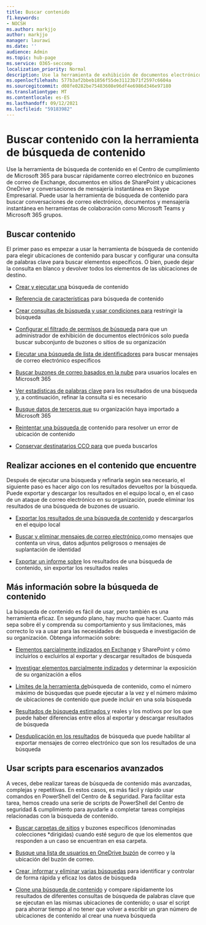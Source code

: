 ```yaml
---
title: Buscar contenido
f1.keywords:
- NOCSH
ms.author: markjjo
author: markjjo
manager: laurawi
ms.date: ''
audience: Admin
ms.topic: hub-page
ms.service: O365-seccomp
localization_priority: Normal
description: Use la herramienta de exhibición de documentos electrónicos de búsqueda de contenido en Centro de cumplimiento de Microsoft 365 para buscar rápidamente correo electrónico en buzones de Exchange, documentos en sitios de SharePoint y ubicaciones OneDrive y conversaciones de mensajería instantánea en Skype Empresarial.
ms.openlocfilehash: 577b3af2bbeb1856f55de31123b71f2597c6604a
ms.sourcegitcommit: d08fe0282be75483608e96df4e6986d346e97180
ms.translationtype: MT
ms.contentlocale: es-ES
ms.lasthandoff: 09/12/2021
ms.locfileid: "59183982"
---
```

# <a name="search-for-content-using-the-content-search-tool"></a>Buscar contenido con la herramienta de búsqueda de contenido

Use la herramienta de búsqueda de contenido en el Centro de cumplimiento de Microsoft 365 para buscar rápidamente correo electrónico en buzones de correo de Exchange, documentos en sitios de SharePoint y ubicaciones OneDrive y conversaciones de mensajería instantánea en Skype Empresarial. Puede usar la herramienta de búsqueda de contenido para buscar conversaciones de correo electrónico, documentos y mensajería instantánea en herramientas de colaboración como Microsoft Teams y Microsoft 365 grupos.
  
## <a name="search-for-content"></a>Buscar contenido

El primer paso es empezar a usar la herramienta de búsqueda de contenido para elegir ubicaciones de contenido para buscar y configurar una consulta de palabras clave para buscar elementos específicos. O bien, puede dejar la consulta en blanco y devolver todos los elementos de las ubicaciones de destino.
  
- [Crear y ejecutar una](content-search.md) búsqueda de contenido

- [Referencia de características](content-search-reference.md) para búsqueda de contenido

- [Crear consultas de búsqueda y usar condiciones para](keyword-queries-and-search-conditions.md) restringir la búsqueda

- [Configurar el filtrado de permisos de búsqueda](permissions-filtering-for-content-search.md) para que un administrador de exhibición de documentos electrónicos solo pueda buscar subconjunto de buzones o sitios de su organización

- [Ejecutar una búsqueda de lista de identificadores](csv-file-for-an-id-list-content-search.md) para buscar mensajes de correo electrónico específicos

- [Buscar buzones de correo basados en la nube](search-cloud-based-mailboxes-for-on-premises-users.md) para usuarios locales en Microsoft 365

- [Ver estadísticas de palabras clave](view-keyword-statistics-for-content-search.md) para los resultados de una búsqueda y, a continuación, refinar la consulta si es necesario

- [Busque datos de terceros que](use-content-search-to-search-third-party-data-that-was-imported.md) su organización haya importado a Microsoft 365

- [Reintentar una búsqueda de](retry-failed-content-search.md) contenido para resolver un error de ubicación de contenido

- [Conservar destinatarios CCO para](/exchange/policy-and-compliance/holds/preserve-bcc-recipients-and-group-members) que pueda buscarlos

## <a name="perform-actions-on-content-you-find"></a>Realizar acciones en el contenido que encuentre

Después de ejecutar una búsqueda y refinarla según sea necesario, el siguiente paso es hacer algo con los resultados devueltos por la búsqueda. Puede exportar y descargar los resultados en el equipo local o, en el caso de un ataque de correo electrónico en su organización, puede eliminar los resultados de una búsqueda de buzones de usuario.
  
- [Exportar los resultados de una búsqueda de contenido](export-search-results.md) y descargarlos en el equipo local

- [Buscar y eliminar mensajes de correo electrónico,](search-for-and-delete-messages-in-your-organization.md)como mensajes que contenta un virus, datos adjuntos peligrosos o mensajes de suplantación de identidad

- [Exportar un informe sobre](export-a-content-search-report.md) los resultados de una búsqueda de contenido, sin exportar los resultados reales

## <a name="learn-more-about-content-search"></a>Más información sobre la búsqueda de contenido

La búsqueda de contenido es fácil de usar, pero también es una herramienta eficaz. En segundo plano, hay mucho que hacer. Cuanto más sepa sobre él y comprenda su comportamiento y sus limitaciones, más correcto lo va a usar para las necesidades de búsqueda e investigación de su organización. Obtenga información sobre:
  
- [Elementos parcialmente indizados en Exchange](partially-indexed-items-in-content-search.md) y SharePoint y cómo incluirlos o excluirlos al exportar y descargar resultados de búsqueda

- [Investigar elementos parcialmente indizados](investigating-partially-indexed-items-in-ediscovery.md) y determinar la exposición de su organización a ellos

- [Límites de la herramienta de](limits-for-content-search.md)búsqueda de contenido, como el número máximo de búsquedas que puede ejecutar a la vez y el número máximo de ubicaciones de contenido que puede incluir en una sola búsqueda

- [Resultados de búsqueda estimados y](differences-between-estimated-and-actual-ediscovery-search-results.md) reales y los motivos por los que puede haber diferencias entre ellos al exportar y descargar resultados de búsqueda

- [Desduplicación en los resultados](de-duplication-in-ediscovery-search-results.md) de búsqueda que puede habilitar al exportar mensajes de correo electrónico que son los resultados de una búsqueda

## <a name="use-scripts-for-advanced-scenarios"></a>Usar scripts para escenarios avanzados

A veces, debe realizar tareas de búsqueda de contenido más avanzadas, complejas y repetitivas. En estos casos, es más fácil y rápido usar comandos en PowerShell del Centro de & seguridad. Para facilitar esta tarea, hemos creado una serie de scripts de PowerShell del Centro de seguridad & cumplimiento para ayudarle a completar tareas complejas relacionadas con la búsqueda de contenido.

- [Buscar carpetas de sitios](use-content-search-for-targeted-collections.md) y buzones específicos (denominadas colecciones *dirigidas) cuando esté seguro de que los elementos que responden a un caso se encuentran en esa carpeta.

- [Busque una lista de usuarios en OneDrive buzón](search-the-mailbox-and-onedrive-for-business-for-a-list-of-users.md) de correo y la ubicación del buzón de correo.

- [Crear, informar y eliminar varias búsquedas](create-report-on-and-delete-multiple-content-searches.md) para identificar y controlar de forma rápida y eficaz los datos de búsqueda

- [Clone una búsqueda de contenido](clone-a-content-search.md) y compare rápidamente los resultados de diferentes consultas de búsqueda de palabras clave que se ejecutan en las mismas ubicaciones de contenido; o usar el script para ahorrar tiempo al no tener que volver a escribir un gran número de ubicaciones de contenido al crear una nueva búsqueda